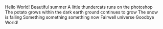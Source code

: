 Hello World!
Beautiful summer
A little thundercats runs
on the photoshop
The potato grows
within the dark earth ground
continues to grow
The snow is falling
Something something something now
Fairwell universe
Goodbye World!
